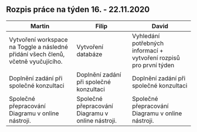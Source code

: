 ## Rozpis práce na týden 16. - 22.11.2020

| Martin                                                                            | Filip                                               | David                                                              |
|-----------------------------------------------------------------------------------|-----------------------------------------------------|--------------------------------------------------------------------|
| Vytvoření workspace na Toggle a následné přidání všech členů, včetně vyučujícího. | Vytvoření databáze | Vyhledání potřebných informací + vytvoření rozpisů pro první týden |
| Doplnění zadání při společné konzultaci                                           | Doplnění zadání při společné konzultaci             | Doplnění zadání při společné konzultaci                            |
| Společné přepracování Diagramu v online nástroji.                                 | Společné přepracování Diagramu v online nástroji.   | Společné přepracování Diagramu v online nástroji.                  |

